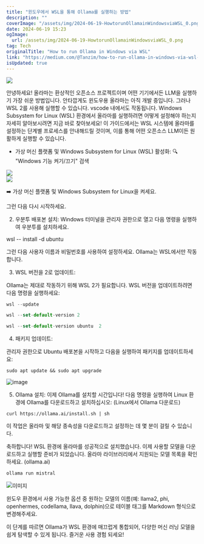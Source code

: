 ```yaml
---
title: "윈도우에서 WSL을 통해 Ollama를 실행하는 방법"
description: ""
coverImage: "/assets/img/2024-06-19-HowtorunOllamainWindowsviaWSL_0.png"
date: 2024-06-19 15:23
ogImage:
  url: /assets/img/2024-06-19-HowtorunOllamainWindowsviaWSL_0.png
tag: Tech
originalTitle: "How to run Ollama in Windows via WSL"
link: "https://medium.com/@Tanzim/how-to-run-ollama-in-windows-via-wsl-8ace765cee12"
isUpdated: true
---
```


<img src="/assets/img/2024-06-19-HowtorunOllamainWindowsviaWSL_0.png" />

안녕하세요! 올라마는 환상적인 오픈소스 프로젝트이며 어떤 기기에서든 LLM을 실행하기 가장 쉬운 방법입니다. 안타깝게도 윈도우용 올라마는 아직 개발 중입니다. 그러나 WSL 2를 사용해 실행할 수 있습니다. vscode 내에서도 작동됩니다. Windows Subsystem for Linux (WSL) 환경에서 올라마를 실행하려면 어떻게 설정해야 하는지 자세히 알아보시려면 지금 바로 찾아보세요! 이 가이드에서는 WSL 시스템에 올라마를 설정하는 단계별 프로세스를 안내해드릴 것이며, 이를 통해 어떤 오픈소스 LLM이든 원활하게 실행할 수 있습니다.

- 가상 머신 플랫폼 및 Windows Subsystem for Linux (WSL) 활성화:
  🔍 "Windows 기능 켜기/끄기" 검색

<img src="/assets/img/2024-06-19-HowtorunOllamainWindowsviaWSL_1.png" />

<div class="content-ad"></div>

<img src="/assets/img/2024-06-19-HowtorunOllamainWindowsviaWSL_2.png" />

➡️ 가상 머신 플랫폼 및 Windows Subsystem for Linux을 켜세요.

그런 다음 다시 시작하세요.

2. 우분투 배포본 설치:
   Windows 터미널을 관리자 권한으로 열고 다음 명령을 실행하여 우분투를 설치하세요.

<div class="content-ad"></div>

wsl -- install -d ubuntu

그런 다음 사용자 이름과 비밀번호를 사용하여 설정하세요. Ollama는 WSL에서만 작동합니다.

3. WSL 버전을 2로 업데이트:

Ollama는 제대로 작동하기 위해 WSL 2가 필요합니다. WSL 버전을 업데이트하려면 다음 명령을 실행하세요:

<div class="content-ad"></div>

```js
wsl --update

wsl --set-default-version 2
```

```js
wsl --set-default-version ubuntu  2
```

4. 패키지 업데이트:

관리자 권한으로 Ubuntu 배포본을 시작하고 다음을 실행하여 패키지를 업데이트하세요:

<div class="content-ad"></div>

```shell
sudo apt update && sudo apt upgrade
```

![image](/assets/img/2024-06-19-HowtorunOllamainWindowsviaWSL_3.png)

5. Ollama 설치: 이제 Ollama를 설치할 시간입니다! 다음 명령을 실행하여 Linux 환경에 Ollama를 다운로드하고 설치하십시오: (Linux에서 Ollama 다운로드)

```shell
curl https://ollama.ai/install.sh | sh
```

<div class="content-ad"></div>

이 작업은 올라마 및 해당 종속성을 다운로드하고 설정하는 데 몇 분이 걸릴 수 있습니다.

축하합니다! WSL 환경에 올라마를 성공적으로 설치했습니다. 이제 사용할 모델을 다운로드하고 실행할 준비가 되었습니다. 올라마 라이브러리에서 지원되는 모델 목록을 확인하세요. (ollama.ai)

```js
ollama run mistral
```

![이미지](/assets/img/2024-06-19-HowtorunOllamainWindowsviaWSL_4.png)

<div class="content-ad"></div>

윈도우 환경에서 사용 가능한 옵션 중 원하는 모델의 이름(예: llama2, phi, openhermes, codellama, llava, dolphin)으로 테이블 태그를 Markdown 형식으로 변경해주세요.

이 단계를 따르면 Ollama가 WSL 환경에 매끄럽게 통합되어, 다양한 머신 러닝 모델을 쉽게 탐색할 수 있게 됩니다. 즐거운 사용 경험 되세요!
